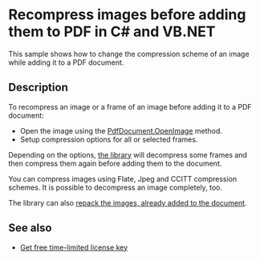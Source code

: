# Recompress images before adding them to PDF in C# and VB.NET

This sample shows how to change the compression scheme of an image while adding it to a PDF document.

## Description 

To recompress an image or a frame of an image before adding it to a PDF document:
* Open the image using the [PdfDocument.OpenImage](https://api.docotic.com/pdfdocument-openimage) method.
* Setup compression options for all or selected frames. 

Depending on the options, [the library](https://bitmiracle.com/pdf-library/) will decompress some frames and then compress them again before adding them to the document.

You can compress images using Flate, Jpeg and CCITT compression schemes. It is possible to decompress an image completely, too.

The library can also [repack the images, already added to the document](/Samples/Compression/OptimizeImages).

## See also
* [Get free time-limited license key](https://bitmiracle.com/pdf-library/download)
